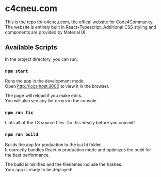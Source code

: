# c4cneu.com

This is the repo for [c4cneu.com](https://c4cneu.com), the offical website for Code4Community. The website is entirely built in React+Typescript. Additional CSS styling and components are provided by Material UI.

## Available Scripts

In the project directory, you can run:

### `npm start`

Runs the app in the development mode.<br />
Open [http://localhost:3000](http://localhost:3000) to view it in the browser.

The page will reload if you make edits.<br />
You will also see any lint errors in the console.

### `npm run fix`

Lints all of the TS source files. Do this ideally before you commit!

### `npm run build`

Builds the app for production to the `build` folder.<br />
It correctly bundles React in production mode and optimizes the build for the best performance.

The build is minified and the filenames include the hashes.<br />
Your app is ready to be deployed!
